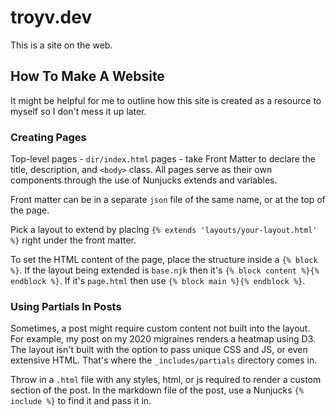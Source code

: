 # troyv.dev

This is a site on the web.

## How To Make A Website

It might be helpful for me to outline how this site is created as a resource to myself so I don't mess it up later.

### Creating Pages

Top-level pages - `dir/index.html` pages - take Front Matter to declare the title, description, and `<body>` class. All pages serve as their own components through the use of Nunjucks extends and variables.

Front matter can be in a separate `json` file of the same name, or at the top of the page.

Pick a layout to extend by placing `{% extends 'layouts/your-layout.html' %}` right under the front matter.

To set the HTML content of the page, place the structure inside a `{% block %}`. If the layout being extended is `base.njk` then it's `{% block content %}{% endblock %}`. If it's `page.html` then use `{% block main %}{% endblock %}`.

### Using Partials In Posts

Sometimes, a post might require custom content not built into the layout. For example, my post on my 2020 migraines renders a heatmap using D3. The layout isn't built with the option to pass unique CSS and JS, or even extensive HTML. That's where the `_includes/partials` directory comes in.

Throw in a `.html` file with any styles, html, or js required to render a custom section of the post. In the markdown file of the post, use a Nunjucks `{% include %}` to find it and pass it in.
